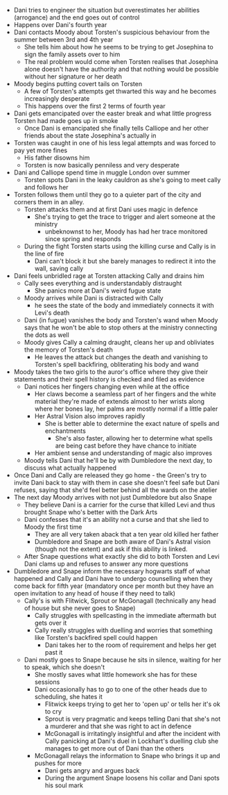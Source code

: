 
- Dani tries to engineer the situation but overestimates her abilities (arrogance) and the end goes out of control
- Happens over Dani's fourth year
- Dani contacts Moody about Torsten's suspicious behaviour from the summer between 3rd and 4th year
	- She tells him about how he seems to be trying to get Josephina to sign the family assets over to him
	- The real problem would come when Torsten realises that Josephina alone doesn't have the authority and that nothing would be possible without her signature or her death
- Moody begins putting covert tails on Torsten
	- A few of Torsten's attempts get thwarted this way and he becomes increasingly desperate
	- This happens over the first 2 terms of fourth year
- Dani gets emancipated over the easter break and what little progress Torsten had made goes up in smoke
	- Once Dani is emancipated she finally tells Calliope and her other friends about the state Josephina's actually in
- Torsten was caught in one of his less legal attempts and was forced to pay yet more fines
	- His father disowns him
	- Torsten is now basically penniless and very desperate
- Dani and Calliope spend time in muggle London over summer
	- Torsten spots Dani in the leaky cauldron as she's going to meet cally and follows her
- Torsten follows them until they go to a quieter part of the city and corners them in an alley.
	- Torsten attacks them and at first Dani uses magic in defence
		- She's trying to get the trace to trigger and alert someone at the ministry
			- unbeknownst to her, Moody has had her trace monitored since spring and responds
	- During the fight Torsten starts using the killing curse and Cally is in the line of fire
		- Dani can't block it but she barely manages to redirect it into the wall, saving cally
- Dani feels unbridled rage at Torsten attacking Cally and drains him
	- Cally sees everything and is understandably distraught 
		- She panics more at Dani's weird fugue state
	- Moody arrives while Dani is distracted with Cally
		- he sees the state of the body and immediately connects it with Levi's death
	- Dani (in fugue) vanishes the body and Torsten's wand when Moody says that he won't be able to stop others at the ministry connecting the dots as well
	- Moody gives Cally a calming draught, cleans her up and obliviates the memory of Torsten's death
		- He leaves the attack but changes the death and vanishing to Torsten's spell backfiring, obliterating his body and wand
- Moody takes the two girls to the auror's office where they give their statements and their spell history is checked and filed as evidence
	- Dani notices her fingers changing even while at the office
		- Her claws become a seamless part of her fingers and the white material they're made of extends almost to her wrists along where her bones lay, her palms are mostly normal if a little paler
		- Her Astral Vision also improves rapidly
			- She is better able to determine the exact nature of spells and enchantments
				- She's also faster, allowing her to determine what spells are being cast before they have chance to initiate
		- Her ambient sense and understanding of magic also improves
	- Moody tells Dani that he'll be by with Dumbledore the next day, to discuss what actually happened
- Once Dani and Cally are released they go home - the Green's try to invite Dani back to stay with them in case she doesn't feel safe but Dani refuses, saying that she'd feel better behind all the wards on the atelier
- The next day Moody arrives with not just Dumbledore but also Snape
	- They believe Dani is a carrier for the curse that killed Levi and thus brought Snape who's better with the Dark Arts
	- Dani confesses that it's an ability not a curse and that she lied to Moody the first time
		- They are all very taken aback that a ten year old killed her father
		- Dumbledore and Snape are both aware of Dani's Astral vision (though not the extent) and ask if this ability is linked.
	- After Snape questions what exactly she did to both Torsten and Levi Dani clams up and refuses to answer any more questions
- Dumbledore and Snape inform the necessary hogwarts staff of what happened and Cally and Dani have to undergo counselling when they come back for fifth year (mandatory once per month but they have an open invitation to any head of house if they need to talk)
	- Cally's is with Flitwick, Sprout or McGonagall (technically any head of house but she never goes to Snape)
		- Cally struggles with spellcasting in the immediate aftermath but gets over it
		- Cally really struggles with duelling and worries that something like Torsten's backfired spell could happen
			- Dani takes her to the room of requirement and helps her get past it
	- Dani mostly goes to Snape because he sits in silence, waiting for her to speak, which she doesn't
		- She mostly saves what little homework she has for these sessions
		- Dani occasionally has to go to one of the other heads due to scheduling, she hates it
			- Flitwick keeps trying to get her to 'open up' or tells her it's ok to cry
			- Sprout is very pragmatic and keeps telling Dani that she's not a murderer and that she was right to act in defence
			- McGonagall is irritatingly insightful and after the incident with Cally panicking at Dani's duel in Lockhart's duelling club she manages to get more out of Dani than the others
		- McGonagall relays the information to Snape who brings it up and pushes for more
			- Dani gets angry and argues back
			- During the argument Snape loosens his collar and Dani spots his soul mark